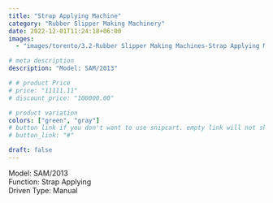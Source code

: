 ```yaml
---
title: "Strap Applying Machine"
category: "Rubber Slipper Making Machinery"
date: 2022-12-01T11:24:18+06:00
images:
  - "images/torento/3.2-Rubber Slipper Making Machines-Strap Applying Machine.png"

# meta description
description: "Model: SAM/2013"

# # product Price
# price: "11111.11"
# discount_price: "100000.00"

# product variation
colors: ["green", "gray"]
# button link if you don't want to use snipcart. empty link will not show button
# button_link: "#"

draft: false
---
```


Model: SAM/2013 <br>
Function: Strap Applying <br>
Driven Type: Manual <br>

